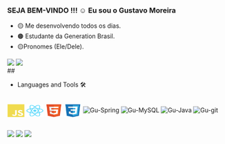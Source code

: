 ### SEJA BEM-VINDO !!! ☺ Eu sou o Gustavo Moreira

- 🟡 Me desenvolvendo todos os dias.
- 🟤 Estudante da Generation Brasil. 
- 🟡Pronomes (Ele/Dele).

<div 
  <a href="https://github.com/GuMore">
  <img height="180em" src="https://github-readme-stats.vercel.app/api?username=GuMore&show_icons=true&theme=maroongold&include_all_commits=true&count_private=true"/>
  <img height="180em" src="https://github-readme-stats.vercel.app/api/top-langs/?username=GuMore&layout=compact&langs_count=7&theme=maroongold"/>
</div>
## 

-  Languages and Tools 🛠
<div style="display: inline_block"><br>
  <img align="center" alt="Rafa-Js" height="30" width="40" src="https://raw.githubusercontent.com/devicons/devicon/master/icons/javascript/javascript-plain.svg">
  
  <img align="center" alt="Gu-React" height="30" width="40" src="https://raw.githubusercontent.com/devicons/devicon/master/icons/react/react-original.svg">
  <img align="center" alt="Gu-HTML" height="30" width="40" src="https://raw.githubusercontent.com/devicons/devicon/master/icons/html5/html5-original.svg">
  <img align="center" alt="Gu-CSS" height="30" width="40" src="https://raw.githubusercontent.com/devicons/devicon/master/icons/css3/css3-original.svg">
  <img alingn="center" alt="Gu-Spring" height="40" width="55" src="https://cdn.jsdelivr.net/gh/devicons/devicon/icons/spring/spring-original.svg" />
  <img alingn="center" alt="Gu-MySQL" height="40" width="55" src="https://cdn.jsdelivr.net/gh/devicons/devicon/icons/mysql/mysql-original.svg" />
  <img alingn="center" alt="Gu-Java" height="40" width="55" src="https://cdn.jsdelivr.net/gh/devicons/devicon/icons/java/java-original.svg" />
  <img alingn="center" alt="Gu-git" height="40" width="55" src="https://cdn.jsdelivr.net/gh/devicons/devicon/icons/git/git-original.svg" />
  

</div>

##

<div>  
  <a href="https://instagram.com/Gu_More_" target="_blank"><img src="https://img.shields.io/badge/-Instagram-%23E4405F?style=for-the-badge&logo=instagram&logoColor=white" target="_blank"></a>
  <a href = "mailto:gustavoglm1405@gmail.com"><img src="https://img.shields.io/badge/-Gmail-%23333?style=for-the-badge&logo=gmail&logoColor=white" target="_blank"></a>
  <a href="https://www.linkedin.com/in/gustavo-moreira-813268227/" target="_blank"><img src="https://img.shields.io/badge/-LinkedIn-%230077B5?style=for-the-badge&logo=linkedin&logoColor=white" target="_blank"></a> 
  </div>  
 
 
